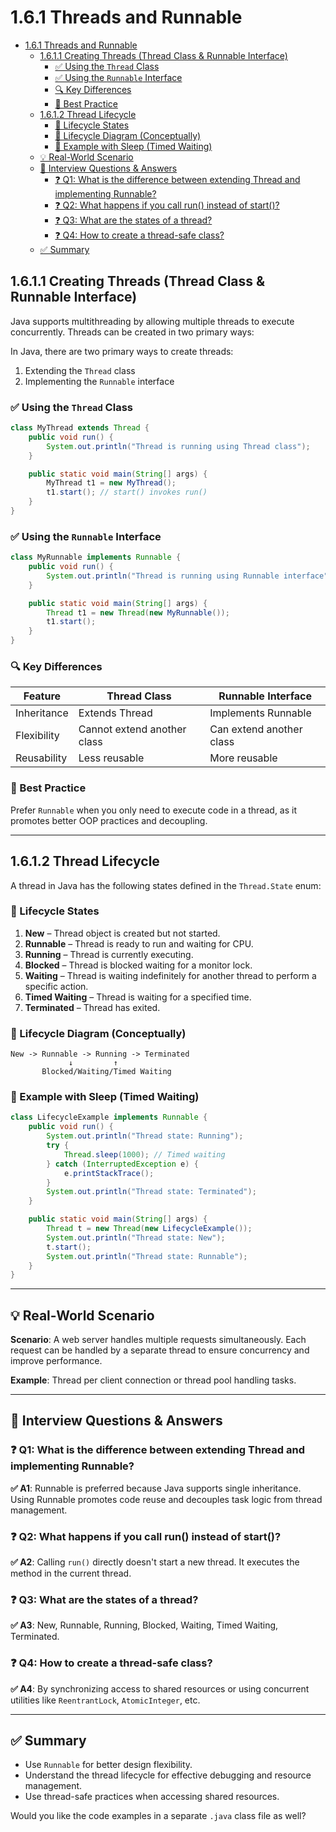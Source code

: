 # 1.6.1 Threads and Runnable

<!-- TOC -->
* [1.6.1 Threads and Runnable](#161-threads-and-runnable)
  * [1.6.1.1 Creating Threads (Thread Class & Runnable Interface)](#1611-creating-threads-thread-class--runnable-interface)
    * [✅ Using the `Thread` Class](#-using-the-thread-class)
    * [✅ Using the `Runnable` Interface](#-using-the-runnable-interface)
    * [🔍 Key Differences](#-key-differences)
    * [🧠 Best Practice](#-best-practice)
  * [1.6.1.2 Thread Lifecycle](#1612-thread-lifecycle)
    * [🔁 Lifecycle States](#-lifecycle-states)
    * [🔄 Lifecycle Diagram (Conceptually)](#-lifecycle-diagram-conceptually)
    * [🧪 Example with Sleep (Timed Waiting)](#-example-with-sleep-timed-waiting)
  * [💡 Real-World Scenario](#-real-world-scenario)
  * [🎯 Interview Questions & Answers](#-interview-questions--answers)
    * [❓ Q1: What is the difference between extending Thread and implementing Runnable?](#-q1-what-is-the-difference-between-extending-thread-and-implementing-runnable)
    * [❓ Q2: What happens if you call run() instead of start()?](#-q2-what-happens-if-you-call-run-instead-of-start)
    * [❓ Q3: What are the states of a thread?](#-q3-what-are-the-states-of-a-thread)
    * [❓ Q4: How to create a thread-safe class?](#-q4-how-to-create-a-thread-safe-class)
  * [✅ Summary](#-summary)
<!-- TOC -->

## 1.6.1.1 Creating Threads (Thread Class & Runnable Interface)

Java supports multithreading by allowing multiple threads to execute concurrently. Threads can be created in two primary
ways:

In Java, there are two primary ways to create threads:

1. Extending the `Thread` class
2. Implementing the `Runnable` interface

### ✅ Using the `Thread` Class

```java
class MyThread extends Thread {
    public void run() {
        System.out.println("Thread is running using Thread class");
    }

    public static void main(String[] args) {
        MyThread t1 = new MyThread();
        t1.start(); // start() invokes run()
    }
}
```

### ✅ Using the `Runnable` Interface

```java
class MyRunnable implements Runnable {
    public void run() {
        System.out.println("Thread is running using Runnable interface");
    }

    public static void main(String[] args) {
        Thread t1 = new Thread(new MyRunnable());
        t1.start();
    }
}
```

### 🔍 Key Differences

| Feature     | Thread Class                | Runnable Interface       |
|-------------|-----------------------------|--------------------------|
| Inheritance | Extends Thread              | Implements Runnable      |
| Flexibility | Cannot extend another class | Can extend another class |
| Reusability | Less reusable               | More reusable            |

### 🧠 Best Practice

Prefer `Runnable` when you only need to execute code in a thread, as it promotes better OOP practices and decoupling.

---

## 1.6.1.2 Thread Lifecycle

A thread in Java has the following states defined in the `Thread.State` enum:

### 🔁 Lifecycle States

1. **New** – Thread object is created but not started.
2. **Runnable** – Thread is ready to run and waiting for CPU.
3. **Running** – Thread is currently executing.
4. **Blocked** – Thread is blocked waiting for a monitor lock.
5. **Waiting** – Thread is waiting indefinitely for another thread to perform a specific action.
6. **Timed Waiting** – Thread is waiting for a specified time.
7. **Terminated** – Thread has exited.

### 🔄 Lifecycle Diagram (Conceptually)

```
New -> Runnable -> Running -> Terminated
             ↓         ↑
       Blocked/Waiting/Timed Waiting
```

### 🧪 Example with Sleep (Timed Waiting)

```java
class LifecycleExample implements Runnable {
    public void run() {
        System.out.println("Thread state: Running");
        try {
            Thread.sleep(1000); // Timed waiting
        } catch (InterruptedException e) {
            e.printStackTrace();
        }
        System.out.println("Thread state: Terminated");
    }

    public static void main(String[] args) {
        Thread t = new Thread(new LifecycleExample());
        System.out.println("Thread state: New");
        t.start();
        System.out.println("Thread state: Runnable");
    }
}
```

---

## 💡 Real-World Scenario

**Scenario**: A web server handles multiple requests simultaneously. Each request can be handled by a separate thread to
ensure concurrency and improve performance.

**Example**: Thread per client connection or thread pool handling tasks.

---

## 🎯 Interview Questions & Answers

### ❓ Q1: What is the difference between extending Thread and implementing Runnable?

**✅ A1**: Runnable is preferred because Java supports single inheritance. Using Runnable promotes code reuse and
decouples task logic from thread management.

### ❓ Q2: What happens if you call run() instead of start()?

**✅ A2**: Calling `run()` directly doesn't start a new thread. It executes the method in the current thread.

### ❓ Q3: What are the states of a thread?

**✅ A3**: New, Runnable, Running, Blocked, Waiting, Timed Waiting, Terminated.

### ❓ Q4: How to create a thread-safe class?

**✅ A4**: By synchronizing access to shared resources or using concurrent utilities like `ReentrantLock`,
`AtomicInteger`, etc.

---

## ✅ Summary

* Use `Runnable` for better design flexibility.
* Understand the thread lifecycle for effective debugging and resource management.
* Use thread-safe practices when accessing shared resources.

Would you like the code examples in a separate `.java` class file as well?
